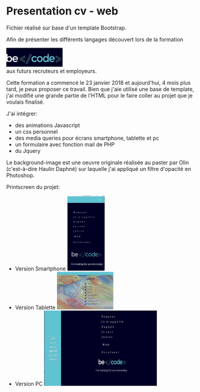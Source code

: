 # Presentation cv - web

Fichier réalisé sur base d'un template Bootstrap.

Afin de présenter les différents langages découvert lors de la formation <div><img src='https://github.com/haulindaphne/presentation/blob/master/presentation/img/becode.png' width="150" height="50" ></div>
aux futurs recruteurs et employeurs.

Cette formation a commencé le 23 janvier 2018 et aujourd'hui, 4 mois plus tard, je peux proposer ce travail.
Bien que j'aie utilisé une base de template, j'ai modifié une grande partie de l'HTML pour le faire coller au projet que je voulais finalisé.

J'ai intégrer:
<ul>
  <li>des animations Javascript</li>
  <li>un css personnel</li>
  <li>des media queries pour écrans smartphone, tablette et pc</li>
  <li>un formulaire avec fonction mail de PHP</li>
  <li>du Jquery</li>
 </ul>
 
 Le background-image est une oeuvre originale réalisée au paster par Olin (c'est-à-dire Haulin Daphné) sur laquelle j'ai appliqué un filtre d'opacité en Photoshop.
 
 Printscreen du projet:
 <ul>
  <li>Version Smartphone
  <div style="display:inline;">
   <img src ='https://github.com/haulindaphne/presentation/blob/master/presentation/img/screenshots/smart.png' width="100" height="200" >
    </div>
  </li>

  <li>Version Tablette
  <div style="display:inline;">
   <img src ='https://github.com/haulindaphne/presentation/blob/master/presentation/img/screenshots/tablette.png' width="150" height="100" >
    </div></li>
  <li>Version PC
<div style="display:inline;">
   <img src ='https://github.com/haulindaphne/presentation/blob/master/presentation/img/screenshots/pc.png' width="300" height="200" >
    </div></li>
 <ul>

